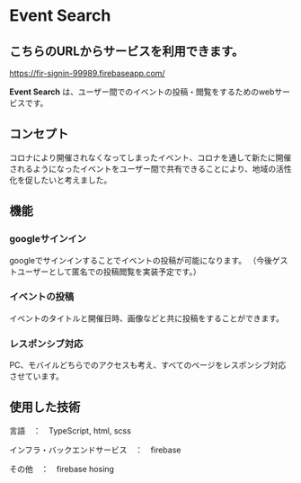 # Event Search
## こちらのURLからサービスを利用できます。
https://fir-signin-99989.firebaseapp.com/

__Event Search__ は、ユーザー間でのイベントの投稿・閲覧をするためのwebサービスです。

## コンセプト
コロナにより開催されなくなってしまったイベント、コロナを通して新たに開催されるようになったイベントをユーザー間で共有できることにより、地域の活性化を促したいと考えました。

## 機能

### googleサインイン
googleでサインインすることでイベントの投稿が可能になります。
（今後ゲストユーザーとして匿名での投稿閲覧を実装予定です。）

### イベントの投稿
イベントのタイトルと開催日時、画像などと共に投稿をすることができます。

### レスポンシブ対応
PC、モバイルどちらでのアクセスも考え、すべてのページをレスポンシブ対応させています。

## 使用した技術
言語　：　TypeScript, html, scss

インフラ・バックエンドサービス　：　firebase

その他　：　firebase hosing
